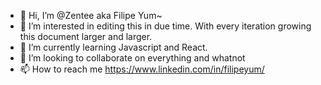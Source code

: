 - 👋 Hi, I’m @Zentee aka Filipe Yum~
- 👀 I’m interested in editing this in due time. With every iteration growing this document larger and larger. 
- 🌱 I’m currently learning Javascript and React.
- 💞️ I’m looking to collaborate on everything and whatnot
- 📫 How to reach me https://www.linkedin.com/in/filipeyum/






<!---
Zentee/Zentee is a ✨ special ✨ repository because its `README.md` (this file) appears on your GitHub profile.
You can click the Preview link to take a look at your changes.
--->
